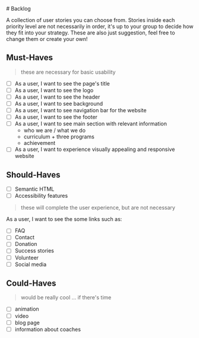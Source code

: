 \# Backlog

A collection of user stories you can choose from. Stories inside each priority
level are not necessarily in order, it's up to your group to decide how they fit
into your strategy. These are also just suggestion, feel free to change them or
create your own!

## Must-Haves

> these are necessary for basic usability

- [ ] As a user, I want to see the page's title
- [ ] As a user, I want to see the logo
- [ ] As a user, I want to see the header
- [ ] As a user, I want to see background
- [ ] As a user, I want to see navigation bar for the website
- [ ] As a user, I want to see the footer
- [ ] As a user, I want to see main section with relevant information
  - who we are / what we do
  - curriculum + three programs
  - achievement
- [ ] As a user, I want to experience visually appealing and responsive website

## Should-Haves

- [ ] Semantic HTML
- [ ] Accessibility features

> these will complete the user experience, but are not necessary

As a user, I want to see the some links such as:

- [ ] FAQ
- [ ] Contact
- [ ] Donation
- [ ] Success stories
- [ ] Volunteer
- [ ] Social media

## Could-Haves

> would be really cool ... if there's time

- [ ] animation
- [ ] video
- [ ] blog page
- [ ] information about coaches
